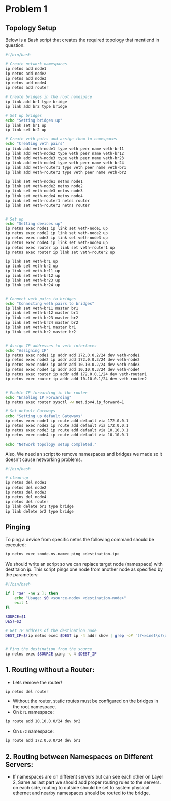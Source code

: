 # Problem 1

## **Topology Setup**

Below is a Bash script that creates the required topology that mentiend in question.

```bash
#!/bin/bash

# Create network namespaces
ip netns add node1
ip netns add node2
ip netns add node3
ip netns add node4
ip netns add router

# Create bridges in the root namespace
ip link add br1 type bridge
ip link add br2 type bridge

# Set up bridges
echo "Setting bridges up"
ip link set br1 up
ip link set br2 up

# Create veth pairs and assign them to namespaces
echo "Creating veth pairs"
ip link add veth-node1 type veth peer name veth-br11
ip link add veth-node2 type veth peer name veth-br12
ip link add veth-node3 type veth peer name veth-br23
ip link add veth-node4 type veth peer name veth-br24
ip link add veth-router1 type veth peer name veth-br1
ip link add veth-router2 type veth peer name veth-br2

ip link set veth-node1 netns node1
ip link set veth-node2 netns node2
ip link set veth-node3 netns node3
ip link set veth-node4 netns node4
ip link set veth-router1 netns router
ip link set veth-router2 netns router


# Set up
echo "Setting devices up"
ip netns exec node1 ip link set veth-node1 up
ip netns exec node2 ip link set veth-node2 up
ip netns exec node3 ip link set veth-node3 up
ip netns exec node4 ip link set veth-node4 up
ip netns exec router ip link set veth-router1 up
ip netns exec router ip link set veth-router2 up

ip link set veth-br1 up
ip link set veth-br2 up
ip link set veth-br11 up
ip link set veth-br12 up
ip link set veth-br23 up
ip link set veth-br24 up


# Connect veth pairs to bridges
echo "Connecting veth pairs to bridges"
ip link set veth-br11 master br1
ip link set veth-br12 master br1
ip link set veth-br23 master br2
ip link set veth-br24 master br2
ip link set veth-br1 master br1
ip link set veth-br2 master br2


# Assign IP addresses to veth interfaces
echo "Assigning IP"
ip netns exec node1 ip addr add 172.0.0.2/24 dev veth-node1
ip netns exec node2 ip addr add 172.0.0.3/24 dev veth-node2
ip netns exec node3 ip addr add 10.10.0.2/24 dev veth-node3
ip netns exec node4 ip addr add 10.10.0.3/24 dev veth-node4
ip netns exec router ip addr add 172.0.0.1/24 dev veth-router1
ip netns exec router ip addr add 10.10.0.1/24 dev veth-router2


# Enable IP forwarding in the router
echo "Enabling IP Forwarding"
ip netns exec router sysctl -w net.ipv4.ip_forward=1

# Set default Gateways
echo "Setting up default Gateways"
ip netns exec node1 ip route add default via 172.0.0.1
ip netns exec node2 ip route add default via 172.0.0.1
ip netns exec node3 ip route add default via 10.10.0.1
ip netns exec node4 ip route add default via 10.10.0.1

echo "Network topology setup completed."
```

Also, We need an script to remove namespaces and bridges we made so it doesn't cause networking problems.

```bash
#!/bin/bash

# clean-up
ip netns del node1
ip netns del node2
ip netns del node3
ip netns del node4
ip netns del router
ip link delete br1 type bridge
ip link delete br2 type bridge
```

## **Pinging**

To ping a device from specific netns the following command should be executed:

```bash
ip netns exec <node-ns-name> ping <destination-ip>
```
We should write an script so we can replace target node (namespace) with destitaion ip.
This script pings one node from another node as specified by the parameters:

```bash
#!/bin/bash

if [ "$#" -ne 2 ]; then
    echo "Usage: $0 <source-node> <destination-node>"
    exit 1
fi

SOURCE=$1
DEST=$2

# Get IP address of the destination node
DEST_IP=$(ip netns exec $DEST ip -4 addr show | grep -oP '(?<=inet\s)\d+(\.\d+){3}')


# Ping the destination from the source
ip netns exec $SOURCE ping -c 4 $DEST_IP
```

## 1. **Routing without a Router:**
- Lets remove the router!
```bash
ip netns del router
```
- Without the router, static routes must be configured on the bridges in the root namespace.
- On `br1` namespace:
```bash
ip route add 10.10.0.0/24 dev br2
```
- On `br2` namespace:
```bash
ip route add 172.0.0.0/24 dev br1
```


## 2. **Routing between Namespaces on Different Servers:**
- If namespaces are on different servers but can see each other on Layer 2, Same as last part we should add proper routing rules to the servers. on each side, routing to outside should be set to system physical ethernet and nearby namespaces should be routed to the bridge.
